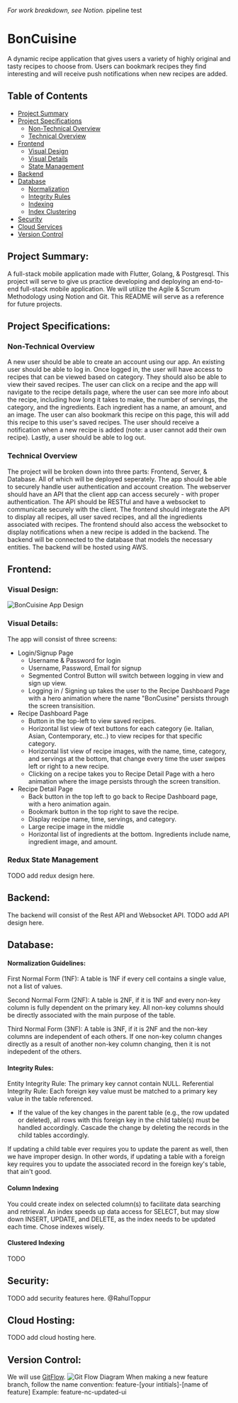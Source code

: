 *For work breakdown, see Notion.*
pipeline test

# BonCuisine <a name="title"></a>
A dynamic recipe application that gives users a variety of highly original and tasty recipes to choose from. Users can bookmark recipes they find interesting and will receive push notifications when new recipes are added.  

## Table of Contents
- [Project Summary](#projectsummary)
- [Project Specifications](#projectspecs)
    - [Non-Technical Overview](#projectspecs_nontech)
    - [Technical Overview](#projectspecs_tech)
- [Frontend](#frontend)
    - [Visual Design](#frontend_design)
    - [Visual Details](#frontend_details)
    - [State Management](#frontend_redux)
- [Backend](#backend)
- [Database](#db)
    - [Normalization](#db_norm)
    - [Integrity Rules](#db_integrity)
    - [Indexing](#db_index)
    - [Index Clustering](#db_cluster)
- [Security](#security)
- [Cloud Services](#cloud)
- [Version Control](#version_control)

## Project Summary: <a name="projectsummary"></a>
A full-stack mobile application made with Flutter, Golang, &amp; Postgresql. This project will serve to give us practice developing and deploying an end-to-end full-stack mobile application. We will utilize the Agile & Scrum Methodology using Notion and Git. This README will serve as a reference for future projects. 


## Project Specifications: <a name="projectspecs"></a>
### Non-Technical Overview <a name="projectspecs_nontech"></a>
A new user should be able to create an account using our app. An existing user should be able to log in. Once logged in, the user will have access to recipes that can be viewed based on category. They should also be able to view their saved recipes. The user can click on a recipe and the app will navigate to the recipe details page, where the user can see more info about the recipe, including how long it takes to make, the number of servings, the category, and the ingredients. Each ingredient has a name, an amount, and an image. The user can also bookmark this recipe on this page, this will add this recipe to this user's saved recipes. The user should receive a notification when a new recipe is added (note: a user cannot add their own recipe). Lastly, a user should be able to log out. 

### Technical Overview <a name="projectspecs_tech"></a>
The project will be broken down into three parts: Frontend, Server, & Database. All of which will be deployed seperately. 
The app should be able to securely handle user authentication and account creation. The webserver should have an API that the client app can access securely - with proper authentication. The API should be RESTful and have a websocket to communicate securely with the client. The frontend should integrate the API to display all recipes, all user saved recipes, and all the ingredients associated with recipes. The frontend should also access the websocket to display notifications when a new recipe is added in the backend. The backend will be connected to the database that models the necessary entities. The backend will be hosted using AWS. 


## Frontend: <a name="frontend"></a>
### Visual Design: <a name="frontend_design"></a>
![BonCuisine App Design](images/BoncuisineAppDesignFull.jpg?raw=true "Title")

### Visual Details: <a name="frontend_details"></a>
The app will consist of three screens: 
- Login/Signup Page
    - Username & Password for login
    - Username, Password, Email for signup
    - Segmented Control Button will switch between logging in view and sign up view. 
    - Logging in / Signing up takes the user to the Recipe Dashboard Page with a hero animation where the name "BonCusine" persists through the screen transisition. 
- Recipe Dashboard Page
    - Button in the top-left to view saved recipes. 
    - Horizontal list view of text buttons for each category (ie. Italian, Asian, Contemporary, etc..) to view recipes for that specific category. 
    - Horizontal list view of recipe images, with the name, time, category, and servings at the bottom, that change every time the user swipes left or right to a new recipe.
    - Clicking on a recipe takes you to Recipe Detail Page with a hero animation where the image persists through the screen transition.
- Recipe Detail Page
    - Back button in the top left to go back to Recipe Dashboard page, with a hero animation again. 
    - Bookmark button in the top right to save the recipe. 
    - Display recipe name, time, servings, and category.
    - Large recipe image in the middle
    - Horizontal list of ingredients at the bottom. Ingredients include name, ingredient image, and amount.
    
### Redux State Management <a name="frontend_redux"></a>
TODO add redux design here. 


## Backend: <a name="backend"></a>
The backend will consist of the Rest API and Websocket API. 
TODO add API design here. 


## Database: <a name="db"></a>
#### Normalization Guidelines: <a name="db_norm"></a>
First Normal Form (1NF): A table is 1NF if every cell contains a single value, not a list of values. 

Second Normal Form (2NF): A table is 2NF, if it is 1NF and every non-key column is fully dependent on the primary key. All non-key columns should be directly associated with the main purpose of the table. 

Third Normal Form (3NF): A table is 3NF, if it is 2NF and the non-key columns are independent of each others. If one non-key column changes directly as a result of another non-key column changing, then it is not indepedent of the others. 

#### Integrity Rules: <a name="db_integrity"></a>
Entity Integrity Rule: The primary key cannot contain NULL.
Referential Integrity Rule: Each foreign key value must be matched to a primary key value in the table referenced. 
- If the value of the key changes in the parent table (e.g., the row updated or deleted), all rows with this foreign key in the child table(s) must be handled accordingly. Cascade the change by deleting the records in the child tables accordingly.

If updating a child table ever requires you to update the parent as well, then we have improper design.
In other words, if updating a table with a foreign key requires you to update the associated record in the foreign key's table, that ain't good. 

#### Column Indexing <a name="db_index"></a>
You could create index on selected column(s) to facilitate data searching and retrieval. An index speeds up data access for SELECT, but may slow down INSERT, UPDATE, and DELETE, as the index needs to be updated each time. Chose indexes wisely. 

#### Clustered Indexing <a name="db_cluster"></a>
TODO

## Security: <a name="security"></a>
TODO add security features here. @RahulToppur 

## Cloud Hosting: <a name="cloud"></a>
TODO add cloud hosting here. 

## Version Control: <a name="version_control"></a>
We will use [GitFlow](https://www.atlassian.com/git/tutorials/comparing-workflows/gitflow-workflow
).
![Git Flow Diagram](images/gitflowdiagram.png?raw=true "Title")
When making a new feature branch, follow the name convention: feature-[your intitials]-[name of feature]
Example: feature-nc-updated-ui

